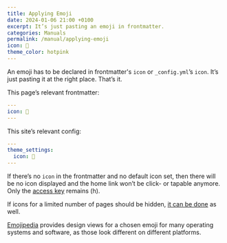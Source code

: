 ```yaml
---
title: Applying Emoji
date: 2024-01-06 21:00 +0100
excerpt: It’s just pasting an emoji in frontmatter.
categories: Manuals
permalink: /manual/applying-emoji
icon: 🤩
theme_color: hotpink
---
```

An emoji has to be declared in frontmatter's `icon` or `_config.yml`’s `icon`. It’s just pasting it at the right place. That’s it.

This page’s relevant frontmatter:

```yaml
---
icon: 🤩
---
```

This site’s relevant config:

```yaml
---
theme_settings:
  icon: 🌳
---
```


If there’s no `icon` in the frontmatter and no default icon set, then there will be no icon displayed and the home link won’t be click- or tapable anymore. Only the [access key](https://developer.mozilla.org/en-US/docs/Web/HTML/Global_attributes/accesskey) remains (h).

If icons for a limited number of pages should be hidden, [it can be done](/manual/hiding-icons) as well.

[Emojipedia](https://emojipedia.org/) provides design views for a chosen emoji for many operating systems and software, as those look different on different platforms.
